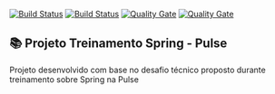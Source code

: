 [![Build Status](https://img.shields.io/badge/maven-0.1.0)](https://img.shields.io)
[![Build Status](http://192.168.6.95:32595/buildStatus/icon?job=${modulo}-rest-treinamento-pulse-master)](http://192.168.6.95:32595/job/${modulo}-rest-treinamento-pulse-master/job/master/)
[![Quality Gate](http://192.168.6.182:9000/api/badges/gate?key=${modulo}-rest-treinamento-pulse_master)](http://192.168.6.182:9000/dashboard/index/${modulo}-rest-treinamento-pulse_master)
[![Quality Gate](http://192.168.6.182:9000/api/badges/measure?key=${modulo}-rest-treinamento-pulse_master&metric=coverage)](http://192.168.6.182:9000/dashboard/index/${modulo}-rest-treinamento-pulse_master)

## :books: Projeto Treinamento Spring - Pulse

Projeto desenvolvido com base no desafio técnico proposto durante treinamento sobre Spring na Pulse
